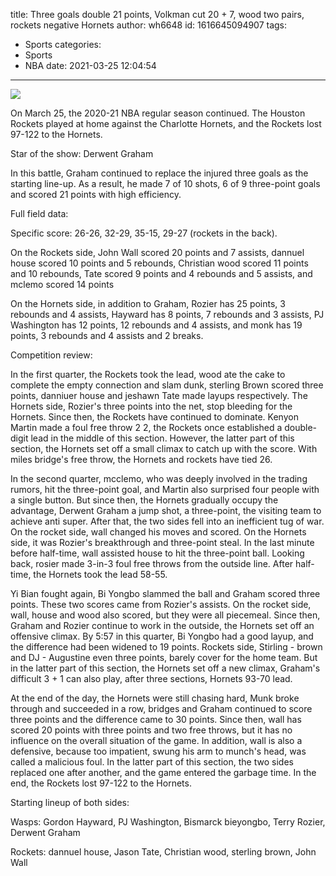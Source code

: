 title: Three goals double 21 points, Volkman cut 20 + 7, wood two pairs, rockets negative Hornets
author: wh6648
id: 1616645094907
tags: 
- Sports
categories: 
- Sports
- NBA
date: 2021-03-25 12:04:54
---
![](https://p2.itc.cn/images01/20210325/e1d28b371aa44c09ab8939e306b275be.jpeg)


On March 25, the 2020-21 NBA regular season continued. The Houston Rockets played at home against the Charlotte Hornets, and the Rockets lost 97-122 to the Hornets.

Star of the show: Derwent Graham

In this battle, Graham continued to replace the injured three goals as the starting line-up. As a result, he made 7 of 10 shots, 6 of 9 three-point goals and scored 21 points with high efficiency.

Full field data:

Specific score: 26-26, 32-29, 35-15, 29-27 (rockets in the back).

On the Rockets side, John Wall scored 20 points and 7 assists, dannuel house scored 10 points and 5 rebounds, Christian wood scored 11 points and 10 rebounds, Tate scored 9 points and 4 rebounds and 5 assists, and mclemo scored 14 points

On the Hornets side, in addition to Graham, Rozier has 25 points, 3 rebounds and 4 assists, Hayward has 8 points, 7 rebounds and 3 assists, PJ Washington has 12 points, 12 rebounds and 4 assists, and monk has 19 points, 3 rebounds and 4 assists and 2 breaks.

Competition review:

In the first quarter, the Rockets took the lead, wood ate the cake to complete the empty connection and slam dunk, sterling Brown scored three points, danniuer house and jeshawn Tate made layups respectively. The Hornets side, Rozier's three points into the net, stop bleeding for the Hornets. Since then, the Rockets have continued to dominate. Kenyon Martin made a foul free throw 2 2, the Rockets once established a double-digit lead in the middle of this section. However, the latter part of this section, the Hornets set off a small climax to catch up with the score. With miles bridge's free throw, the Hornets and rockets have tied 26.

In the second quarter, mcclemo, who was deeply involved in the trading rumors, hit the three-point goal, and Martin also surprised four people with a single button. But since then, the Hornets gradually occupy the advantage, Derwent Graham a jump shot, a three-point, the visiting team to achieve anti super. After that, the two sides fell into an inefficient tug of war. On the rocket side, wall changed his moves and scored. On the Hornets side, it was Rozier's breakthrough and three-point steal. In the last minute before half-time, wall assisted house to hit the three-point ball. Looking back, rosier made 3-in-3 foul free throws from the outside line. After half-time, the Hornets took the lead 58-55.

Yi Bian fought again, Bi Yongbo slammed the ball and Graham scored three points. These two scores came from Rozier's assists. On the rocket side, wall, house and wood also scored, but they were all piecemeal. Since then, Graham and Rozier continue to work in the outside, the Hornets set off an offensive climax. By 5:57 in this quarter, Bi Yongbo had a good layup, and the difference had been widened to 19 points. Rockets side, Stirling - brown and DJ - Augustine even three points, barely cover for the home team. But in the latter part of this section, the Hornets set off a new climax, Graham's difficult 3 + 1 can also play, after three sections, Hornets 93-70 lead.

At the end of the day, the Hornets were still chasing hard, Munk broke through and succeeded in a row, bridges and Graham continued to score three points and the difference came to 30 points. Since then, wall has scored 20 points with three points and two free throws, but it has no influence on the overall situation of the game. In addition, wall is also a defensive, because too impatient, swung his arm to munch's head, was called a malicious foul. In the latter part of this section, the two sides replaced one after another, and the game entered the garbage time. In the end, the Rockets lost 97-122 to the Hornets.

Starting lineup of both sides:

Wasps: Gordon Hayward, PJ Washington, Bismarck bieyongbo, Terry Rozier, Derwent Graham

Rockets: dannuel house, Jason Tate, Christian wood, sterling brown, John Wall

